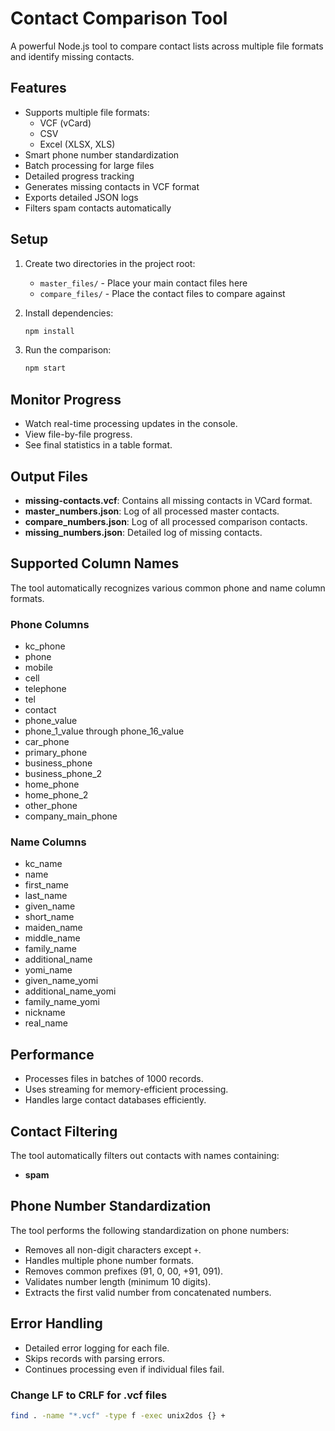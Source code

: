 # Contact Comparison Tool

A powerful Node.js tool to compare contact lists across multiple file formats and identify missing contacts.

## Features

- Supports multiple file formats:
  - VCF (vCard)
  - CSV
  - Excel (XLSX, XLS)
- Smart phone number standardization
- Batch processing for large files
- Detailed progress tracking
- Generates missing contacts in VCF format
- Exports detailed JSON logs
- Filters spam contacts automatically

## Setup

1. Create two directories in the project root:

   - `master_files/` - Place your main contact files here
   - `compare_files/` - Place the contact files to compare against

2. Install dependencies:

   ```bash
   npm install
   ```

3. Run the comparison:

   ```bash
   npm start
   ```

## Monitor Progress

- Watch real-time processing updates in the console.
- View file-by-file progress.
- See final statistics in a table format.

## Output Files

- **missing-contacts.vcf**: Contains all missing contacts in VCard format.
- **master_numbers.json**: Log of all processed master contacts.
- **compare_numbers.json**: Log of all processed comparison contacts.
- **missing_numbers.json**: Detailed log of missing contacts.

## Supported Column Names

The tool automatically recognizes various common phone and name column formats.

### Phone Columns

- kc_phone
- phone
- mobile
- cell
- telephone
- tel
- contact
- phone_value
- phone_1_value through phone_16_value
- car_phone
- primary_phone
- business_phone
- business_phone_2
- home_phone
- home_phone_2
- other_phone
- company_main_phone

### Name Columns

- kc_name
- name
- first_name
- last_name
- given_name
- short_name
- maiden_name
- middle_name
- family_name
- additional_name
- yomi_name
- given_name_yomi
- additional_name_yomi
- family_name_yomi
- nickname
- real_name

## Performance

- Processes files in batches of 1000 records.
- Uses streaming for memory-efficient processing.
- Handles large contact databases efficiently.

## Contact Filtering

The tool automatically filters out contacts with names containing:

- **spam**

## Phone Number Standardization

The tool performs the following standardization on phone numbers:

- Removes all non-digit characters except `+`.
- Handles multiple phone number formats.
- Removes common prefixes (91, 0, 00, +91, 091).
- Validates number length (minimum 10 digits).
- Extracts the first valid number from concatenated numbers.

## Error Handling

- Detailed error logging for each file.
- Skips records with parsing errors.
- Continues processing even if individual files fail.

### Change LF to CRLF for .vcf files

```bash
find . -name "*.vcf" -type f -exec unix2dos {} +
```
